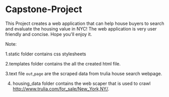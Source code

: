 # Capstone-Project


This Project creates a web application that can help house buyers to search and evaluate the housing value in NYC! The web application is very user friendly and concise. Hope you'll enjoy it.  


Note: 

1.static folder contains css stylesheets

2.templates folder contains the all the created html file.

3.text file `out`,`page` are the scraped data from trulia house search webpage.

4. housing_data folder contains the web scaper that is used to crawl  http://www.trulia.com/for_sale/New_York,NY/. 
 
